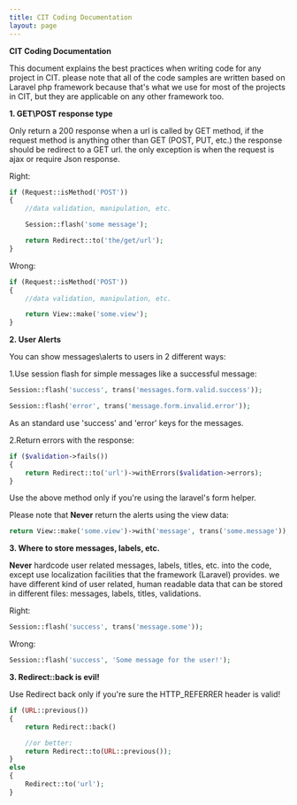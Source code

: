 ```yaml
---
title: CIT Coding Documentation
layout: page
---
```

**CIT Coding Documentation**

This document explains the best practices when writing code for any project in CIT. please note that all of the code samples are written based on Laravel php framework because that's what we use for most of the projects in CIT, but they are applicable on any other framework too.

**1. GET\POST response type**

Only return a 200 response when a url is called by GET method, if the request method is anything other than GET (POST, PUT, etc.) the response should be redirect to a GET url. the only exception is when the request is ajax or require Json response.

Right:

```php
if (Request::isMethod('POST'))
{
	//data validation, manipulation, etc.

	Session::flash('some message');

	return Redirect::to('the/get/url');
}
```

Wrong:

```php
if (Request::isMethod('POST'))
{
	//data validation, manipulation, etc.

	return View::make('some.view');
}
```

**2. User Alerts**

You can show messages\alerts to users in 2 different ways:

1.Use session flash for simple messages like a successful message:

```php
Session::flash('success', trans('messages.form.valid.success'));

Session::flash('error', trans('message.form.invalid.error'));
```

As an standard use 'success' and 'error' keys for the messages.

2.Return errors with the response:

```php
if ($validation->fails())
{
	return Redirect::to('url')->withErrors($validation->errors);
}
```

Use the above method only if you're using the laravel's form helper.

Please note that **Never** return the alerts using the view data:

```php
return View::make('some.view')->with('message', trans('some.message'));
```

**3. Where to store messages, labels, etc.**

**Never** hardcode user related messages, labels, titles, etc. into the code, except use localization facilities that the framework (Laravel) provides. we have different kind of user related, human readable data that can be stored in different files: messages, labels, titles, validations.

Right:

```php
Session::flash('success', trans('message.some'));
```

Wrong:

```php
Session::flash('success', 'Some message for the user!');
```

**3. Redirect::back is evil!**

Use Redirect back only if you're sure the HTTP_REFERRER header is valid!

```php
if (URL::previous())
{
	return Redirect::back()

	//or better:
	return Redirect::to(URL::previous());
}
else
{
	Redirect::to('url');
}
```

